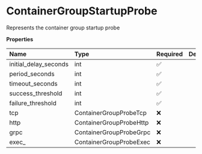 # ContainerGroupStartupProbe

Represents the container group startup probe

**Properties**

| Name                  | Type                    | Required | Description |
| :-------------------- | :---------------------- | :------- | :---------- |
| initial_delay_seconds | int                     | ✅       |             |
| period_seconds        | int                     | ✅       |             |
| timeout_seconds       | int                     | ✅       |             |
| success_threshold     | int                     | ✅       |             |
| failure_threshold     | int                     | ✅       |             |
| tcp                   | ContainerGroupProbeTcp  | ❌       |             |
| http                  | ContainerGroupProbeHttp | ❌       |             |
| grpc                  | ContainerGroupProbeGrpc | ❌       |             |
| exec\_                | ContainerGroupProbeExec | ❌       |             |
